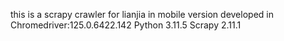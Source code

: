 this is a scrapy crawler for lianjia in mobile version
developed in 
Chromedriver:125.0.6422.142
Python 3.11.5
Scrapy 2.11.1

